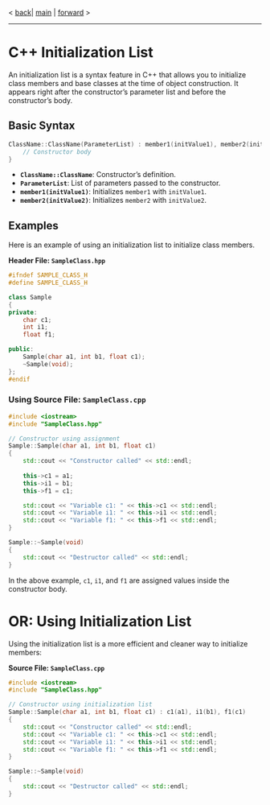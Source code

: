 < [back](class_instance.md)| [main](/) | [forward](class_members_and_attributs) >

---

# C++ Initialization List

An initialization list is a syntax feature in C++ that allows you to initialize class members and base classes at the time of object construction. It appears right after the constructor’s parameter list and before the constructor’s body.


## Basic Syntax

```cpp
ClassName::ClassName(ParameterList) : member1(initValue1), member2(initValue2) {
    // Constructor body
}
```

- **`ClassName::ClassName`**: Constructor’s definition.
- **`ParameterList`**: List of parameters passed to the constructor.
- **`member1(initValue1)`**: Initializes `member1` with `initValue1`.
- **`member2(initValue2)`**: Initializes `member2` with `initValue2`.

## Examples

Here is an example of using an initialization list to initialize class members.

**Header File: `SampleClass.hpp`**

```cpp
#ifndef SAMPLE_CLASS_H
#define SAMPLE_CLASS_H

class Sample
{
private: 
    char c1;
    int i1;
    float f1;

public: 
    Sample(char a1, int b1, float c1);
    ~Sample(void);
};
#endif
```

### Using **Source File: `SampleClass.cpp`**

```cpp
#include <iostream>
#include "SampleClass.hpp"

// Constructor using assignment
Sample::Sample(char a1, int b1, float c1)
{
    std::cout << "Constructor called" << std::endl;
    
    this->c1 = a1; 
    this->i1 = b1; 
    this->f1 = c1;

    std::cout << "Variable c1: " << this->c1 << std::endl;
    std::cout << "Variable i1: " << this->i1 << std::endl;
    std::cout << "Variable f1: " << this->f1 << std::endl;
}

Sample::~Sample(void)
{
    std::cout << "Destructor called" << std::endl; 
}
```

In the above example, `c1`, `i1`, and `f1` are assigned values inside the constructor body.

# OR: Using Initialization List

Using the initialization list is a more efficient and cleaner way to initialize members:

**Source File: `SampleClass.cpp`**

```cpp
#include <iostream>
#include "SampleClass.hpp"

// Constructor using initialization list
Sample::Sample(char a1, int b1, float c1) : c1(a1), i1(b1), f1(c1)
{
    std::cout << "Constructor called" << std::endl;
    std::cout << "Variable c1: " << this->c1 << std::endl;
    std::cout << "Variable i1: " << this->i1 << std::endl;
    std::cout << "Variable f1: " << this->f1 << std::endl;
}

Sample::~Sample(void)
{
    std::cout << "Destructor called" << std::endl; 
}
```
